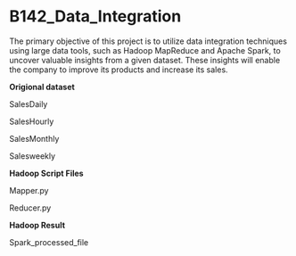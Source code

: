 # B142_Data_Integration

The primary objective of this project is to utilize data integration techniques using large data tools, such as Hadoop MapReduce and Apache Spark, to uncover valuable insights from a given dataset. These insights will enable the company to improve its products and increase its sales.

**Origional dataset**

SalesDaily

SalesHourly

SalesMonthly

Salesweekly

**Hadoop Script Files**

Mapper.py

Reducer.py

**Hadoop Result**

Spark_processed_file


